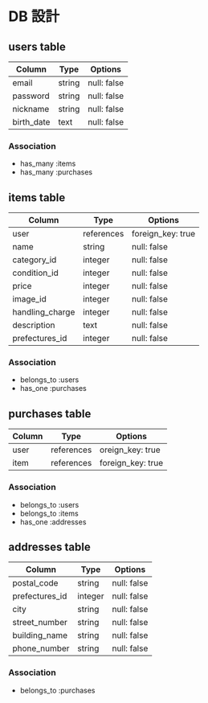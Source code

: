 # DB 設計

## users table

| Column             | Type                | Options                 |
|--------------------|---------------------|-------------------------|
| email              | string              | null: false             |
| password           | string              | null: false             |
| nickname           | string              | null: false             |
| birth_date         | text                | null: false             |


### Association

* has_many :items
* has_many :purchases

## items table

| Column            | Type       | Options           |
|-------------------|------------|-------------------|
| user              | references | foreign_key: true |
| name              | string     | null: false       |
| category_id       | integer    | null: false       |
| condition_id      | integer    | null: false       |
| price             | integer    | null: false       |
| image_id          | integer    | null: false       |
| handling_charge    | integer    | null: false       |
| description       | text       | null: false       |
| prefectures_id    | integer    | null: false       |


### Association

- belongs_to :users
- has_one :purchases

## purchases table

| Column      | Type       | Options           |
|-------------|------------|-------------------|
| user        | references | oreign_key: true  |
| item        | references | foreign_key: true |

### Association

- belongs_to :users
- belongs_to :items
- has_one :addresses

## addresses table

| Column          | Type       | Options           |
|-----------------|------------|-------------------|
| postal_code     | string     | null: false       |
| prefectures_id  | integer    | null: false       |
| city            | string     | null: false       |
| street_number   | string     | null: false       |
| building_name   | string     | null: false       |
| phone_number    | string     | null: false       |

### Association

- belongs_to :purchases
